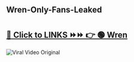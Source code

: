 
 ## Wren-Only-Fans-Leaked

# <h2><a href="https://clipsfans.com/Wren&ref=git">🔗 Click to LINKS ⏩⏩ 👉 🟢 Wren </a></h2>

<a href="https://clipsfans.com/Wren&ref=git" rel="nofollow" data-target="animated-image.originalLink"><img src="https://i.ibb.co.com/xMMVF88/686577567.gif" alt="Viral Video Original" style="max-width: 100%; display: inline-block;" data-target="animated-image.originalImage"></a>
